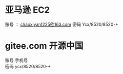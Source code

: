 #  亚马逊 EC2
账号 ： chaoxiyan1225@163.com
       密码  Ycx/8520/8520-+


# gitee.com  开源中国
账号   手机号  
密码   ycx/8520/8520-+
